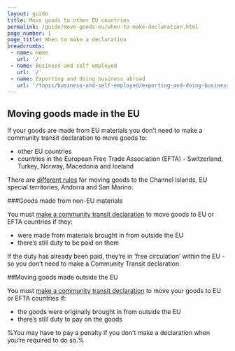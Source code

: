 ```yaml
---
layout: guide
title: Move goods to other EU countries
permalink: /guide/move-goods-eu/when-to-make-declaration.html
page_number: 1
page_title: When to make a declaration
breadcrumbs:
 - name: Home
   url: '/'
 - name: Business and self employed
   url: '/'
 - name: Exporting and doing business abroad
   url: '/topic/business-and-self-employed/exporting-and-doing-business-abroad.html'   
---
```


## Moving goods made in the EU

If your goods are made from EU materials you don’t need to make a community transit declaration to move goods to:

- other EU countries
- countries in the European Free Trade Association (EFTA) - Switzerland, Turkey, Norway, Macedonia and Iceland

There are [different rules](/guide/move-goods-eu/special-territories.html) for moving goods to the Channel Islands, EU special territories, Andorra and San Marino.

###Goods made from non-EU materials

You must [make a community transit declaration](/guide/move-goods-eu/make-declaration.html) to move goods to EU or EFTA countries if they:

- were made from materials brought in from outside the EU
- there’s still duty to be paid on them

If the duty has already been paid, they’re in ‘free circulation’ within the EU - so you don’t need to make a Community Transit declaration.

##Moving goods made outside the EU

You must [make a community transit declaration](/guide/move-goods-eu/make-declaration.html) to move your goods to EU or EFTA countries if:

- the goods were originally brought in from outside the EU
- there’s still duty to pay on the goods

%You may have to pay a penalty if you don’t make a declaration when you’re required to do so.%
